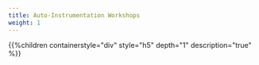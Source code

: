 ```yaml
---
title: Auto-Instrumentation Workshops
weight: 1
---
```


{{%children containerstyle="div" style="h5" depth="1" description="true" %}}
